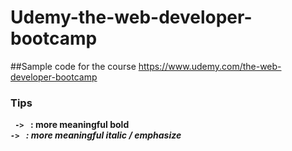 # Udemy-the-web-developer-bootcamp

##Sample code for the course
https://www.udemy.com/the-web-developer-bootcamp

### Tips
<code><b> ->  <strong></code> : more meaningful bold
<code><i> -> <em></code> : more meaningful italic / emphasize